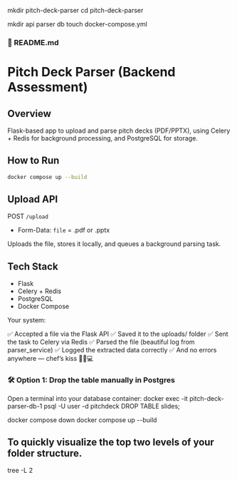 mkdir pitch-deck-parser
cd pitch-deck-parser

mkdir api parser db
touch docker-compose.yml

### 📁 README.md

# Pitch Deck Parser (Backend Assessment)

## Overview

Flask-based app to upload and parse pitch decks (PDF/PPTX), using Celery + Redis for background processing, and PostgreSQL for storage.

## How to Run

```bash
docker compose up --build
```

## Upload API

POST `/upload`

- Form-Data: `file` = .pdf or .pptx

Uploads the file, stores it locally, and queues a background parsing task.

## Tech Stack

- Flask
- Celery + Redis
- PostgreSQL
- Docker Compose

<!--  -->

Your system:

✅ Accepted a file via the Flask API
✅ Saved it to the uploads/ folder
✅ Sent the task to Celery via Redis
✅ Parsed the file (beautiful log from parser_service)
✅ Logged the extracted data correctly
✅ And no errors anywhere — chef’s kiss 👨‍🍳💻

### 🛠 Option 1: Drop the table manually in Postgres

Open a terminal into your database container:
docker exec -it pitch-deck-parser-db-1 psql -U user -d pitchdeck
DROP TABLE slides;

docker compose down
docker compose up --build

## To quickly visualize the top two levels of your folder structure.

tree -L 2

